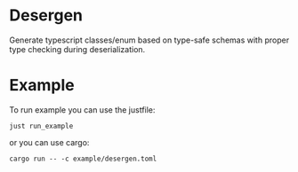 # Desergen
Generate typescript classes/enum based on type-safe schemas with proper type checking during deserialization.

# Example
To run example you can use the justfile:
```
just run_example
```
or you can use cargo:
```
cargo run -- -c example/desergen.toml
```
